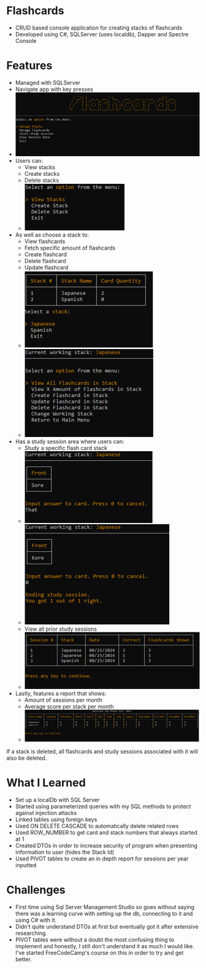 # Flashcards
- CRUD based console application for creating stacks of flashcards
- Developed using C#, SQLServer (uses localdb), Dapper and Spectre Console

# Features
- Managed with SQLServer
- Navigate app with key presses
- ![alt text](images/mainmenu.PNG)
- Users can:
  - View stacks
  - Create stacks
  - Delete stacks 
  - ![alt text](images/stackmenu.PNG)
- As well as choose a stack to:
  - View flashcards
  - Fetch specific amount of flashcards
  - Create flashcard
  - Delete flashcard
  - Update flashcard
  - ![alt text](images/choosestack.PNG)
  - ![alt text](images/workingstack.PNG)
- Has a study session area where users can:
  - Study a specific flash card stack
  - ![alt text](images/frontsession.PNG)
  - ![alt text](images/backsession.PNG)
  - View all prior study sessions
  - ![alt text](images/viewsessions.PNG)
- Lastly, features a report that shows:
  - Amount of sessions per month
  - Average score per stack per month
  - ![alt text](images/sessionspermonth.PNG)

If a stack is deleted, all flashcards and study sessions associated with it will also be deleted.

# What I Learned
- Set up a localDb with SQL Server
- Started using parameterized queries with my SQL methods to protect against injection attacks
- Linked tables using foreign keys
- Used ON DELETE CASCADE to automatically delete related rows
- Used ROW_NUMBER to get card and stack numbers that always started at 1
- Created DTOs in order to increase security of program when presenting information to user (hides the Stack Id)
- Used PIVOT tables to create an in depth report for sessions per year inputted
 
# Challenges
- First time using Sql Server Management Studio so goes without saying there was a learning curve with setting up the db, connecting to it and using C# with it.
- Didn't quite understand DTOs at first but eventually got it after extensive researching.
- PIVOT tables were without a doubt the most confusing thing to implement and honestly, I still don't understand it as much I would like. I've started FreeCodeCamp's course on this in order to try and get better.
